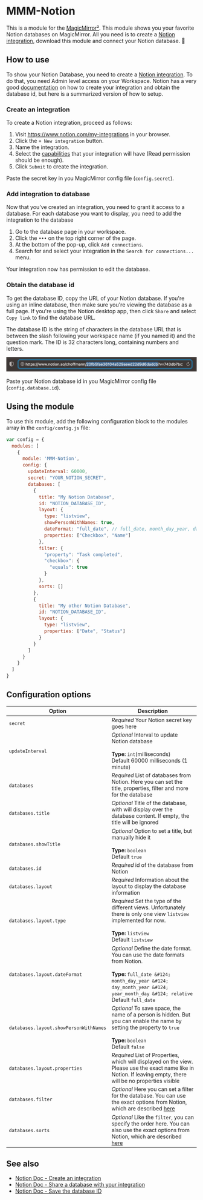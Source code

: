 # MMM-Notion

This is a module for the [MagicMirror²](https://github.com/MichMich/MagicMirror/).
This module shows you your favorite Notion databases on MagicMirror. All you need is to create a [Notion integration](https://www.notion.com/my-integrations), download this module and connect your Notion database. :raised_hands:

## How to use

To show your Notion Database, you need to create a [Notion integration](https://www.notion.com/my-integrations). To do that, you need Admin level access on your Workspace. Notion has a very
good [documentation](https://developers.notion.com/docs/create-a-notion-integration) on how to create your integration and obtain the database id, but here is a summarized version of how to setup.

### Create an integration

To create a Notion integration, proceed as follows:

1. Visit https://www.notion.com/my-integrations in your browser.
2. Click the `+ New integration` button.
3. Name the integration.
4. Select the [capabilities](https://developers.notion.com/docs/authorization#integration-capabilities) that your integration will have (Read permission should be enough).
5. Click `Submit` to create the integration.

Paste the secret key in you MagicMirror config file (`config.secret`).


### Add integration to database

Now that you’ve created an integration, you need to grant it access to a database. For each database you want to display, you need to add the integration to the database

1. Go to the database page in your workspace.
2. Click the `•••` on the top right corner of the page.
3. At the bottom of the pop-up, click `Add connections`.
4. Search for and select your integration in the `Search for connections...` menu.

Your integration now has permission to edit the database.

### Obtain the database id

To get the database ID, copy the URL of your Notion database. If you're using an inline database, then make sure you're viewing the database as a full page. If you're using the Notion desktop app, then click `Share` and select `Copy link` to find the database URL.

The database ID is the string of characters in the database URL that is between the slash following your workspace name (if you named it) and the question mark. The ID is 32 characters long, containing numbers and letters.

![](img/notion_database_id_url.png)

Paste your Notion database id in you MagicMirror config file (`config.database.id`).

## Using the module

To use this module, add the following configuration block to the modules array in the `config/config.js` file:

```js
var config = {
  modules: [
    {
      module: 'MMM-Notion',
      config: {
        updateInterval: 60000,
        secret: "YOUR_NOTION_SECRET",
        databases: [
          {
            title: "My Notion Database",
            id: "NOTION_DATABASE_ID",
            layout: {
              type: "listview",
              showPersonWithNames: true,
              dateFormat: "full_date", // full_date, month_day_year, day_month_year, year_month_day, relative
              properties: ["Checkbox", "Name"]
            },
            filter: {
              "property": "Task completed",
              "checkbox": {
                "equals": true
              }
            },
            sorts: []
          },
          {
            title: "My other Notion Database",
            id: "NOTION_DATABASE_ID",
            layout: {
              type: "listview",
              properties: ["Date", "Status"]
            }
          }
        ]
      }
    }
  ]
}
```

## Configuration options

| Option                                 | Description                                                                                                                                                                                                          |
|----------------------------------------|----------------------------------------------------------------------------------------------------------------------------------------------------------------------------------------------------------------------|
| `secret`                               | *Required* Your Notion secret key goes here                                                                                                                                                                          |
| `updateInterval`                       | *Optional* Interval to update Notion database <br><br>**Type:** `int`(milliseconds) <br>Default 60000 milliseconds (1 minute)                                                                                        |
| `databases`                            | *Required* List of databases from Notion. Here you can set the title, properties, filter and more for the database                                                                                                   |
| `databases.title`                      | *Optional* Title of the database, with will display over the database content. If empty, the title will be ignored                                                                                                   |
| `databases.showTitle`                  | *Optional* Option to set a title, but manually hide it <br><br>**Type:** `boolean`<br>Default `true`                                                                                                                 |
| `databases.id`                         | *Required* id of the database from Notion                                                                                                                                                                            |
| `databases.layout`                     | *Required* Information about the layout to display the database information                                                                                                                                          |
| `databases.layout.type`                | *Required* Set the type of the different views. Unfortunately there is only one view `listview` implemented for now. <br><br>**Type:** `listview`<br>Default `listview`                                              |
| `databases.layout.dateFormat`          | *Optional* Define the date format. You can use the date formats from Notion. <br><br>**Type:** `full_date &#124; month_day_year &#124; day_month_year &#124; year_month_day &#124; relative` <br>Default `full_date` |
| `databases.layout.showPersonWithNames` | *Optional* To save space, the name of a person is hidden. But you can enable the name by setting the property to `true` <br><br>**Type:** `boolean` <br>Default `false`                                              |
| `databases.layout.properties`          | *Required* List of Properties, which will displayed on the view. Please use the exact name like in Notion. If leaving empty, there will be no properties visible                                                     |
| `databases.filter`                     | *Optional* Here you can set a filter for the database. You can use the exact options from Notion, which are described [here](https://developers.notion.com/reference/post-database-query-filter)                     |
| `databases.sorts`                      | *Optional* Like the `filter`, you can specify the order here. You can also use the exact options from Notion, which are described [here](https://developers.notion.com/reference/post-database-query-sort)           |

## See also

- [Notion Doc - Create an integration](https://developers.notion.com/docs/create-a-notion-integration#step-1-create-an-integration)
- [Notion Doc - Share a database with your integration](https://developers.notion.com/docs/create-a-notion-integration#step-2-share-a-database-with-your-integration)
- [Notion Doc - Save the database ID](https://developers.notion.com/docs/create-a-notion-integration#step-3-save-the-database-id)
